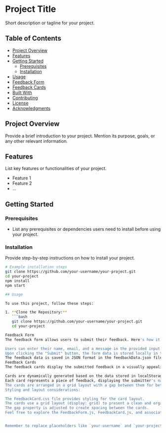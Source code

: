 # Project Title

Short description or tagline for your project.

## Table of Contents

- [Project Overview](#project-overview)
- [Features](#features)
- [Getting Started](#getting-started)
  - [Prerequisites](#prerequisites)
  - [Installation](#installation)
- [Usage](#usage)
- [Feedback Form](#feedback-form)
- [Feedback Cards](#feedback-cards)
- [Built With](#built-with)
- [Contributing](#contributing)
- [License](#license)
- [Acknowledgments](#acknowledgments)

## Project Overview

Provide a brief introduction to your project. Mention its purpose, goals, or any other relevant information.

## Features

List key features or functionalities of your project.

- Feature 1
- Feature 2
- ...

## Getting Started

### Prerequisites

- List any prerequisites or dependencies users need to install before using your project.

### Installation

Provide step-by-step instructions on how to install your project.

```bash
# Example installation steps
git clone https://github.com/your-username/your-project.git
cd your-project
npm install
npm start

## Usage

To use this project, follow these steps:

1. **Clone the Repository:**
   ```bash
   git clone https://github.com/your-username/your-project.git
   cd your-project

Feedback Form
The feedback form allows users to submit their feedback. Here's how it works:

Users can enter their name, email, and a message in the provided input fields.
Upon clicking the "Submit" button, the form data is stored locally in the browser's localStorage.
The feedback data is saved in JSON format in the feedbackData.json file within the src/feedback directory.
Feedback Cards
The feedback cards display the submitted feedback in a visually appealing format. Key details include:

Cards are dynamically generated based on the data stored in localStorage.
Each card represents a piece of feedback, displaying the submitter's name and message.
The cards are arranged in a grid layout with a gap between them for better visual presentation.
Styling and layout considerations:

The FeedbackCard.css file provides styling for the card layout.
The cards use a grid layout (display: grid) to present a clean and organized appearance.
The gap property is adjusted to create spacing between the cards.
Feel free to explore the FeedbackForm.js, FeedbackCard.js, and associated CSS files for more details on implementation and styling.


Remember to replace placeholders like `your-username` and `your-project` with your actual GitHub username and project name. Adjust any other details or paths based on your project structure.
